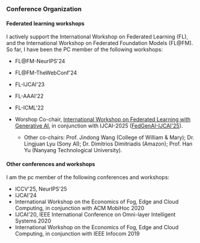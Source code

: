 ### Conference Organization

#### Federated learning workshops

I actively support the International Workshop on Federated Learning (FL), and the International Workshop on Federated Foundation Models (FL@FM). 
So far, I have been the PC member of the following workshops:
- FL@FM\-NeurIPS'24 
- FL@FM\-TheWebConf'24
- FL\-IJCAI'23
- FL\-AAAI'22 
- FL\-ICML'22

- Worshop Co-chair, [International Workshop on Federated Learning with Generative AI](https://federated-learning.org/FedGenAI-ijcai-2025/), in conjunction with IJCAI-2025 ([FedGenAI-IJCAI'25](https://federated-learning.org/FedGenAI-ijcai-2025/)).
  - Other co-chairs: Prof. Jindong Wang (College of William & Mary); Dr. Lingjuan Lyu (Sony AI); Dr. Dimitrios Dimitriadis (Amazon); Prof. Han Yu (Nanyang Technological University). 


 
#### Other conferences and workshops

I am the pc member of the following conferences and workshops:
- ICCV'25, NeurIPS'25 
- IJCAI'24
- International Workshop on the Economics of Fog, Edge and Cloud Computing, in conjunction with ACM MobiHoc 2020
- IJCAI'20, IEEE International Conference on Omni-layer Intelligent Systems 2020
- International Workshop on the Economics of Fog, Edge and Cloud Computing, in conjunction with IEEE Infocom 2019
